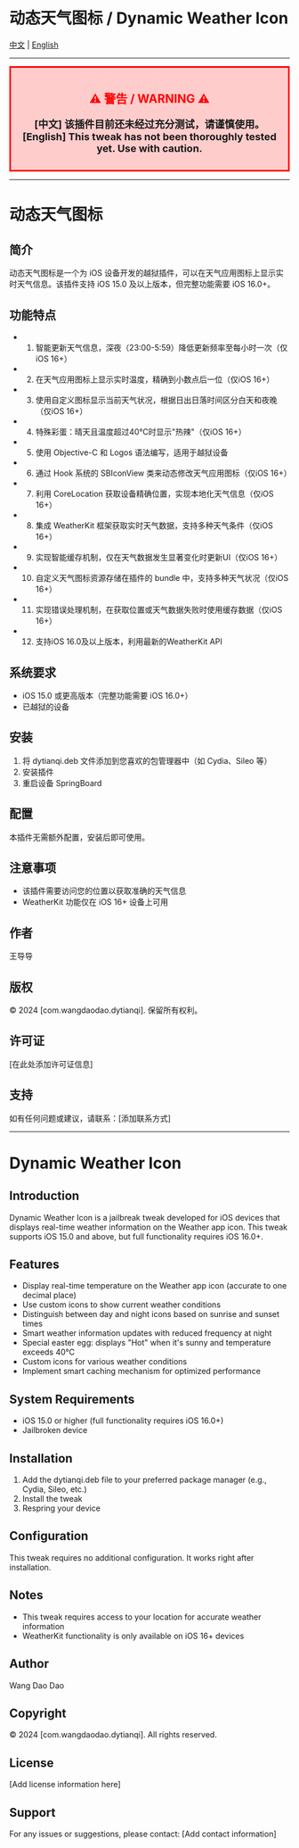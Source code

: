 # 动态天气图标 / Dynamic Weather Icon

[中文](#动态天气图标) | [English](#dynamic-weather-icon)

---

<div style="background-color: #FFCCCC; border: 3px solid #FF0000; padding: 10px; margin: 10px 0;">
<h2 style="color: #FF0000; text-align: center;">⚠️ 警告 / WARNING ⚠️</h2>

<p style="font-size: 18px; font-weight: bold; text-align: center;">
[中文] 该插件目前还未经过充分测试，请谨慎使用。<br>
[English] This tweak has not been thoroughly tested yet. Use with caution.
</p>
</div>

---

# 动态天气图标

## 简介

动态天气图标是一个为 iOS 设备开发的越狱插件，可以在天气应用图标上显示实时天气信息。该插件支持 iOS 15.0 及以上版本，但完整功能需要 iOS 16.0+。

## 功能特点

 * 1. 智能更新天气信息，深夜（23:00-5:59）降低更新频率至每小时一次（仅iOS 16+）
 * 2. 在天气应用图标上显示实时温度，精确到小数点后一位（仅iOS 16+）
 * 3. 使用自定义图标显示当前天气状况，根据日出日落时间区分白天和夜晚（仅iOS 16+）
 * 4. 特殊彩蛋：晴天且温度超过40°C时显示"热辣"（仅iOS 16+）
 * 5. 使用 Objective-C 和 Logos 语法编写，适用于越狱设备
 * 6. 通过 Hook 系统的 SBIconView 类来动态修改天气应用图标（仅iOS 16+）
 * 7. 利用 CoreLocation 获取设备精确位置，实现本地化天气信息（仅iOS 16+）
 * 8. 集成 WeatherKit 框架获取实时天气数据，支持多种天气条件（仅iOS 16+）
 * 9. 实现智能缓存机制，仅在天气数据发生显著变化时更新UI（仅iOS 16+）
 * 10. 自定义天气图标资源存储在插件的 bundle 中，支持多种天气状况（仅iOS 16+）
 * 11. 实现错误处理机制，在获取位置或天气数据失败时使用缓存数据（仅iOS 16+）
 * 12. 支持iOS 16.0及以上版本，利用最新的WeatherKit API

## 系统要求

- iOS 15.0 或更高版本（完整功能需要 iOS 16.0+）
- 已越狱的设备

## 安装

1. 将 dytianqi.deb 文件添加到您喜欢的包管理器中（如 Cydia、Sileo 等）
2. 安装插件
3. 重启设备 SpringBoard

## 配置

本插件无需额外配置，安装后即可使用。

## 注意事项

- 该插件需要访问您的位置以获取准确的天气信息
- WeatherKit 功能仅在 iOS 16+ 设备上可用

## 作者

王导导

## 版权

© 2024 [com.wangdaodao.dytianqi]. 保留所有权利。

## 许可证

[在此处添加许可证信息]

## 支持

如有任何问题或建议，请联系：[添加联系方式]

---

# Dynamic Weather Icon

## Introduction

Dynamic Weather Icon is a jailbreak tweak developed for iOS devices that displays real-time weather information on the Weather app icon. This tweak supports iOS 15.0 and above, but full functionality requires iOS 16.0+.

## Features

- Display real-time temperature on the Weather app icon (accurate to one decimal place)
- Use custom icons to show current weather conditions
- Distinguish between day and night icons based on sunrise and sunset times
- Smart weather information updates with reduced frequency at night
- Special easter egg: displays "Hot" when it's sunny and temperature exceeds 40°C
- Custom icons for various weather conditions
- Implement smart caching mechanism for optimized performance

## System Requirements

- iOS 15.0 or higher (full functionality requires iOS 16.0+)
- Jailbroken device

## Installation

1. Add the dytianqi.deb file to your preferred package manager (e.g., Cydia, Sileo, etc.)
2. Install the tweak
3. Respring your device

## Configuration

This tweak requires no additional configuration. It works right after installation.

## Notes

- This tweak requires access to your location for accurate weather information
- WeatherKit functionality is only available on iOS 16+ devices

## Author

Wang Dao Dao

## Copyright

© 2024 [com.wangdaodao.dytianqi]. All rights reserved.

## License

[Add license information here]

## Support

For any issues or suggestions, please contact: [Add contact information]
